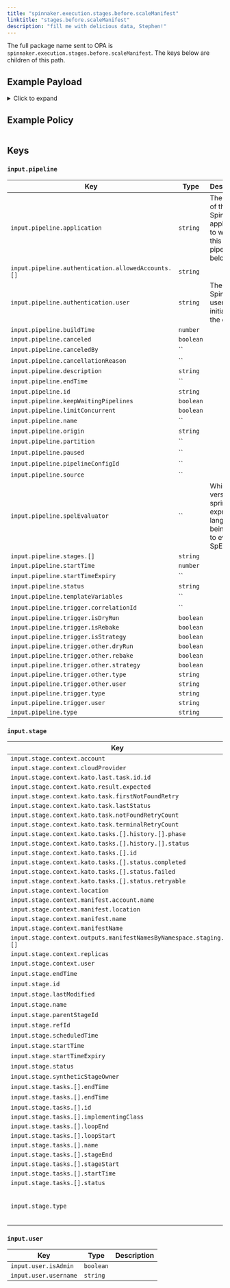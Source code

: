 ```yaml
---
title: "spinnaker.execution.stages.before.scaleManifest"
linktitle: "stages.before.scaleManifest"
description: "fill me with delicious data, Stephen!"
---
```


The full package name sent to OPA is `spinnaker.execution.stages.before.scaleManifest`. The keys below are children of this path.

## Example Payload

<details><summary>Click to expand</summary>

```json
{
  "input": {
    "pipeline": {
      "application": "hostname",
      "authentication": {
        "allowedAccounts": [
          "spinnaker",
          "staging",
          "staging-ecs"
        ],
        "user": "myUserName"
      },
      "buildTime": 1620752545407,
      "canceled": false,
      "canceledBy": null,
      "cancellationReason": null,
      "description": "Scale manifest",
      "endTime": null,
      "id": "01F5E62DKZH06TP0V627RBP4M2",
      "initialConfig": {},
      "keepWaitingPipelines": false,
      "limitConcurrent": false,
      "name": null,
      "notifications": [],
      "origin": "unknown",
      "partition": null,
      "paused": null,
      "pipelineConfigId": null,
      "source": null,
      "spelEvaluator": null,
      "stages": [
        "01F5E62DKZ1YANDNTZ9ZJY0QGE"
      ],
      "startTime": 1620752545426,
      "startTimeExpiry": null,
      "status": "RUNNING",
      "systemNotifications": [],
      "templateVariables": null,
      "trigger": {
        "artifacts": [],
        "correlationId": null,
        "isDryRun": false,
        "isRebake": false,
        "isStrategy": false,
        "notifications": [],
        "other": {
          "artifacts": [],
          "dryRun": false,
          "expectedArtifacts": [],
          "notifications": [],
          "parameters": {},
          "rebake": false,
          "resolvedExpectedArtifacts": [],
          "strategy": false,
          "type": "manual",
          "user": "myUserName"
        },
        "parameters": {},
        "resolvedExpectedArtifacts": [],
        "type": "manual",
        "user": "myUserName"
      },
      "type": "ORCHESTRATION"
    },
    "stage": {
      "context": {
        "account": "spinnaker",
        "cloudProvider": "kubernetes",
        "deploy.server.groups": {},
        "kato.last.task.id": {
          "id": "552a47bb-59ea-4f5b-aa58-9f28851a6bc6"
        },
        "kato.result.expected": false,
        "kato.task.firstNotFoundRetry": -1,
        "kato.task.lastStatus": "SUCCEEDED",
        "kato.task.notFoundRetryCount": 0,
        "kato.task.terminalRetryCount": 0,
        "kato.tasks": [
          {
            "history": [
              {
                "phase": "ORCHESTRATION",
                "status": "Initializing Orchestration Task"
              },
              {
                "phase": "ORCHESTRATION",
                "status": "Processing op: KubernetesScaleManifestOperation"
              },
              {
                "phase": "SCALE_KUBERNETES_MANIFEST",
                "status": "Starting scale operation..."
              },
              {
                "phase": "SCALE_KUBERNETES_MANIFEST",
                "status": "Looking up resource properties..."
              },
              {
                "phase": "SCALE_KUBERNETES_MANIFEST",
                "status": "Calling scale operation..."
              },
              {
                "phase": "ORCHESTRATION",
                "status": "Orchestration completed."
              }
            ],
            "id": "552a47bb-59ea-4f5b-aa58-9f28851a6bc6",
            "resultObjects": [],
            "status": {
              "completed": true,
              "failed": false,
              "retryable": false
            }
          }
        ],
        "location": "staging",
        "manifest.account.name": "spinnaker",
        "manifest.location": "staging",
        "manifest.name": "deployment hostname",
        "manifestName": "deployment hostname",
        "outputs.manifestNamesByNamespace": {
          "staging": [
            "deployment hostname"
          ]
        },
        "replicas": "5",
        "user": "myUserName"
      },
      "endTime": null,
      "id": "01F5E62DKZ1YANDNTZ9ZJY0QGE",
      "lastModified": null,
      "name": "scaleManifest",
      "outputs": {},
      "parentStageId": null,
      "refId": "0",
      "requisiteStageRefIds": [],
      "scheduledTime": null,
      "startTime": 1620752545489,
      "startTimeExpiry": null,
      "status": "RUNNING",
      "syntheticStageOwner": null,
      "tasks": [
        {
          "endTime": 1620752545644,
          "id": "1",
          "implementingClass": "com.netflix.spinnaker.orca.clouddriver.tasks.manifest.ResolveTargetManifestTask",
          "loopEnd": false,
          "loopStart": false,
          "name": "resolveTargetManifest",
          "stageEnd": false,
          "stageStart": true,
          "startTime": 1620752545521,
          "status": "SUCCEEDED"
        },
        {
          "endTime": 1620752545916,
          "id": "2",
          "implementingClass": "com.netflix.spinnaker.orca.clouddriver.tasks.manifest.ScaleManifestTask",
          "loopEnd": false,
          "loopStart": false,
          "name": "scaleManifest",
          "stageEnd": false,
          "stageStart": false,
          "startTime": 1620752545659,
          "status": "SUCCEEDED"
        },
        {
          "endTime": 1620752551162,
          "id": "3",
          "implementingClass": "com.netflix.spinnaker.orca.clouddriver.tasks.MonitorKatoTask",
          "loopEnd": false,
          "loopStart": false,
          "name": "monitorScale",
          "stageEnd": false,
          "stageStart": false,
          "startTime": 1620752545933,
          "status": "SUCCEEDED"
        },
        {
          "endTime": null,
          "id": "4",
          "implementingClass": "com.netflix.spinnaker.orca.clouddriver.tasks.manifest.WaitForManifestStableTask",
          "loopEnd": false,
          "loopStart": false,
          "name": "waitForManifestToStabilize",
          "stageEnd": true,
          "stageStart": false,
          "startTime": 1620752551183,
          "status": "RUNNING"
        }
      ],
      "type": "scaleManifest"
    },
    "user": {
      "isAdmin": false,
      "roles": [],
      "username": "myUserName"
    }
  }
}
```
</details>

## Example Policy

```rego

```

## Keys

### `input.pipeline`

| Key                                                               | Type      | Description                                                                 |
| ----------------------------------------------------------------- | --------- | --------------------------------------------------------------------------- |
| `input.pipeline.application`                                      | `string`  | The name of the Spinnaker application to which this pipeline belongs.       |
| `input.pipeline.authentication.allowedAccounts.[]`                | `string`  |                                                                             |
| `input.pipeline.authentication.user`                              | `string`  | The Spinnaker user initiating the change.                                   |
| `input.pipeline.buildTime`                                        | `number`  |                                                                             |
| `input.pipeline.canceled`                                         | `boolean` |                                                                             |
| `input.pipeline.canceledBy`                                       | ``        |                                                                             |
| `input.pipeline.cancellationReason`                               | ``        |                                                                             |
| `input.pipeline.description`                                      | `string`  |                                                                             |
| `input.pipeline.endTime`                                          | ``        |                                                                             |
| `input.pipeline.id`                                               | `string`  |                                                                             |
| `input.pipeline.keepWaitingPipelines`                             | `boolean` |                                                                             |
| `input.pipeline.limitConcurrent`                                  | `boolean` |                                                                             |
| `input.pipeline.name`                                             | ``        |                                                                             |
| `input.pipeline.origin`                                           | `string`  |                                                                             |
| `input.pipeline.partition`                                        | ``        |                                                                             |
| `input.pipeline.paused`                                           | ``        |                                                                             |
| `input.pipeline.pipelineConfigId`                                 | ``        |                                                                             |
| `input.pipeline.source`                                           | ``        |                                                                             |
| `input.pipeline.spelEvaluator`                                    | ``        | Which version of spring expression language is being used to evaluate SpEL. |
| `input.pipeline.stages.[]`                                        | `string`  |                                                                             |
| `input.pipeline.startTime`                                        | `number`  |                                                                             |
| `input.pipeline.startTimeExpiry`                                  | ``        |                                                                             |
| `input.pipeline.status`                                           | `string`  |                                                                             |
| `input.pipeline.templateVariables`                                | ``        |                                                                             |
| `input.pipeline.trigger.correlationId`                            | ``        |                                                                             |
| `input.pipeline.trigger.isDryRun`                                 | `boolean` |                                                                             |
| `input.pipeline.trigger.isRebake`                                 | `boolean` |                                                                             |
| `input.pipeline.trigger.isStrategy`                               | `boolean` |                                                                             |
| `input.pipeline.trigger.other.dryRun`                             | `boolean` |                                                                             |
| `input.pipeline.trigger.other.rebake`                             | `boolean` |                                                                             |
| `input.pipeline.trigger.other.strategy`                           | `boolean` |                                                                             |
| `input.pipeline.trigger.other.type`                               | `string`  |                                                                             |
| `input.pipeline.trigger.other.user`                               | `string`  |                                                                             |
| `input.pipeline.trigger.type`                                     | `string`  |                                                                             |
| `input.pipeline.trigger.user`                                     | `string`  |                                                                             |
| `input.pipeline.type`                                             | `string`  |                                                                             |

### `input.stage`

| Key                                                               | Type      | Description                                                                 |
| ----------------------------------------------------------------- | --------- | --------------------------------------------------------------------------- |
| `input.stage.context.account`                                     | `string`  |                                                                             |
| `input.stage.context.cloudProvider`                               | `string`  |                                                                             |
| `input.stage.context.kato.last.task.id.id`                        | `string`  |                                                                             |
| `input.stage.context.kato.result.expected`                        | `boolean` |                                                                             |
| `input.stage.context.kato.task.firstNotFoundRetry`                | `number`  |                                                                             |
| `input.stage.context.kato.task.lastStatus`                        | `string`  |                                                                             |
| `input.stage.context.kato.task.notFoundRetryCount`                | `number`  |                                                                             |
| `input.stage.context.kato.task.terminalRetryCount`                | `number`  |                                                                             |
| `input.stage.context.kato.tasks.[].history.[].phase`              | `string`  |                                                                             |
| `input.stage.context.kato.tasks.[].history.[].status`             | `string`  |                                                                             |
| `input.stage.context.kato.tasks.[].id`                            | `string`  |                                                                             |
| `input.stage.context.kato.tasks.[].status.completed`              | `boolean` |                                                                             |
| `input.stage.context.kato.tasks.[].status.failed`                 | `boolean` |                                                                             |
| `input.stage.context.kato.tasks.[].status.retryable`              | `boolean` |                                                                             |
| `input.stage.context.location`                                    | `string`  |                                                                             |
| `input.stage.context.manifest.account.name`                       | `string`  |                                                                             |
| `input.stage.context.manifest.location`                           | `string`  |                                                                             |
| `input.stage.context.manifest.name`                               | `string`  |                                                                             |
| `input.stage.context.manifestName`                                | `string`  |                                                                             |
| `input.stage.context.outputs.manifestNamesByNamespace.staging.[]` | `string`  |                                                                             |
| `input.stage.context.replicas`                                    | `string`  |                                                                             |
| `input.stage.context.user`                                        | `string`  |                                                                             |
| `input.stage.endTime`                                             | ``        |                                                                             |
| `input.stage.id`                                                  | `string`  |                                                                             |
| `input.stage.lastModified`                                        | ``        |                                                                             |
| `input.stage.name`                                                | `string`  |                                                                             |
| `input.stage.parentStageId`                                       | ``        |                                                                             |
| `input.stage.refId`                                               | `string`  |                                                                             |
| `input.stage.scheduledTime`                                       | ``        |                                                                             |
| `input.stage.startTime`                                           | `number`  |                                                                             |
| `input.stage.startTimeExpiry`                                     | ``        |                                                                             |
| `input.stage.status`                                              | `string`  |                                                                             |
| `input.stage.syntheticStageOwner`                                 | ``        |                                                                             |
| `input.stage.tasks.[].endTime`                                    | `number`  |                                                                             |
| `input.stage.tasks.[].endTime`                                    | ``        |                                                                             |
| `input.stage.tasks.[].id`                                         | `string`  |                                                                             |
| `input.stage.tasks.[].implementingClass`                          | `string`  |                                                                             |
| `input.stage.tasks.[].loopEnd`                                    | `boolean` |                                                                             |
| `input.stage.tasks.[].loopStart`                                  | `boolean` |                                                                             |
| `input.stage.tasks.[].name`                                       | `string`  |                                                                             |
| `input.stage.tasks.[].stageEnd`                                   | `boolean` |                                                                             |
| `input.stage.tasks.[].stageStart`                                 | `boolean` |                                                                             |
| `input.stage.tasks.[].startTime`                                  | `number`  |                                                                             |
| `input.stage.tasks.[].status`                                     | `string`  |                                                                             |
| `input.stage.type`                                                | `string`  | The current state of activity of the stage.                                 |

### `input.user`

| Key                                                               | Type      | Description                                                                 |
| ----------------------------------------------------------------- | --------- | --------------------------------------------------------------------------- |
| `input.user.isAdmin`                                              | `boolean` |                                                                             |
| `input.user.username`                                             | `string`  |                                                                             |
